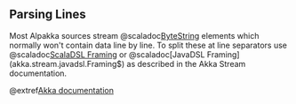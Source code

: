 ## Parsing Lines

Most Alpakka sources stream @scaladoc[ByteString](akka.util.ByteString) elements which normally won't contain data line by line. To 
split these at line separators use @scaladoc[ScalaDSL Framing](akka.stream.scaladsl.Framing$) or 
@scaladoc[JavaDSL Framing](akka.stream.javadsl.Framing$) as described in the Akka Stream documentation.

@extref[Akka documentation](akka-docs:stream/stream-cookbook.html#parsing-lines-from-a-stream-of-bytestrings)
